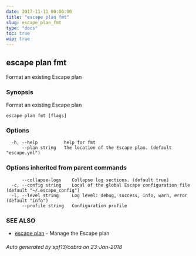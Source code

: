 ```yaml
---
date: 2017-11-11 00:00:00
title: "escape plan fmt"
slug: escape_plan_fmt
type: "docs"
toc: true
wip: true
---
```

## escape plan fmt

Format an existing Escape plan

### Synopsis


Format an existing Escape plan

```
escape plan fmt [flags]
```

### Options

```
  -h, --help          help for fmt
      --plan string   The location of the Escape plan. (default "escape.yml")
```

### Options inherited from parent commands

```
      --collapse-logs    Collapse log sections. (default true)
  -c, --config string    Local of the global Escape configuration file (default "~/.escape_config")
  -l, --level string     Log level: debug, success, info, warn, error (default "info")
      --profile string   Configuration profile
```

### SEE ALSO
* [escape plan](../escape_plan/)	 - Manage the Escape plan

###### Auto generated by spf13/cobra on 23-Jan-2018
